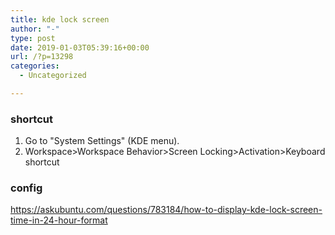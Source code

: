 ```yaml
---
title: kde lock screen
author: "-"
type: post
date: 2019-01-03T05:39:16+00:00
url: /?p=13298
categories:
  - Uncategorized

---
```

### shortcut

  1. Go to "System Settings" (KDE menu).
  2. Workspace>Workspace Behavior>Screen Locking>Activation>Keyboard shortcut

### config

https://askubuntu.com/questions/783184/how-to-display-kde-lock-screen-time-in-24-hour-format
